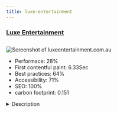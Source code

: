 ```yaml
---
title: luxe-entertainment
---
```


<div style="height: 3rem">
  <a href="http://www.luxeentertainment.com.au"><h3>Luxe Entertainment</h3></a>
</div>
<img loading="lazy" src="/images/thumbs/luxeentertainment.com.au.jpg" alt="Screenshot of luxeentertainment.com.au" />
<ul>
  <li>Performace: 28%</li>
  <li>
    First contentful paint:
    6.33Sec
  </li>
  <li>Best practices: 64%</li>
  <li>Accessibility: 71%</li>
  <li>SEO: 100%</li>
  <li>carbon footprint: 0.151</li>
</ul>
<details>
  <summary>Description</summary>
  <p>With over 20 years industry experience, Luxe Entertainment is Australia's leading supplier of high quality entertainment for luxury corporate events and weddings, product launches, gala dinners, award ceremonies, brand reveals, VIP high-end clients and community events.I purchased the template from Joomla51. They seem to have a nice collection of templates. i did't face many challenges as Joomla51 offers a support service, which is outstanding.</p>
</details>

